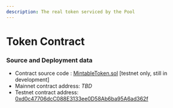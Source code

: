 ```yaml
---
description: The real token serviced by the Pool
---
```


# Token Contract

### Source and Deployment data

* Contract source code : [MintableToken.sol](https://github.com/zkBob/pool-evm-single-l1/blob/main/contracts/Pool.sol) \[testnet only, still in development]
* Mainnet contract address: _TBD_
* Testnet contract address: [0xd0c47706dcC088E3133ee0D58Ab6ba95A6ad362f](https://kovan.etherscan.io/address/0xd0c47706dcC088E3133ee0D58Ab6ba95A6ad362f)
